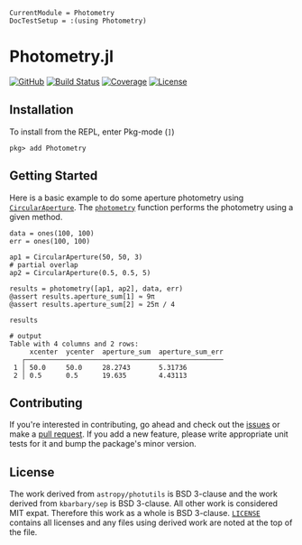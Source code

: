 ```@meta
CurrentModule = Photometry
DocTestSetup = :(using Photometry)
```

# Photometry.jl

[![GitHub](https://img.shields.io/badge/Code-GitHub-black.svg)](https://github.com/juliaastro/Photometry.jl)
[![Build Status](https://github.com/JuliaAstro/Photometry.jl/workflows/CI/badge.svg?branch=main)](https://github.com/JuliaAstro/Photometry.jl/actions)
[![Coverage](https://codecov.io/gh/JuliaAstro/Photometry.jl/branch/main/graph/badge.svg)](https://codecov.io/gh/JuliaAstro/Photometry.jl)
[![License](https://img.shields.io/badge/License-BSD%203--Clause-orange.svg)](https://opensource.org/licenses/BSD-3-Clause)

## Installation

To install from the REPL, enter Pkg-mode (`]`)

```julia-repl
pkg> add Photometry
```

## Getting Started

Here is a basic example to do some aperture photometry using [`CircularAperture`](@ref). The [`photometry`](@ref) function performs the photometry using a given method.

```jldoctest
data = ones(100, 100)
err = ones(100, 100)

ap1 = CircularAperture(50, 50, 3)
# partial overlap
ap2 = CircularAperture(0.5, 0.5, 5)

results = photometry([ap1, ap2], data, err)
@assert results.aperture_sum[1] ≈ 9π
@assert results.aperture_sum[2] ≈ 25π / 4

results

# output
Table with 4 columns and 2 rows:
     xcenter  ycenter  aperture_sum  aperture_sum_err
   ┌─────────────────────────────────────────────────
 1 │ 50.0     50.0     28.2743       5.31736
 2 │ 0.5      0.5      19.635        4.43113
```

## Contributing

If you're interested in contributing, go ahead and check out the [issues](https://github.com/juliaastro/Photometry.jl/issues) or make a [pull request](https://github.com/juliaastro/Photometry.jl/pulls). If you add a new feature, please write appropriate unit tests for it and bump the package's minor version.

## License

The work derived from `astropy/photutils` is BSD 3-clause and the work derived from `kbarbary/sep` is BSD 3-clause. All other work is considered MIT expat. Therefore this work as a whole is BSD 3-clause. [`LICENSE`](https://github.com/JuliaAstro/Photometry.jl/blob/main/LICENSE) contains all licenses and any files using derived work are noted at the top of the file.
